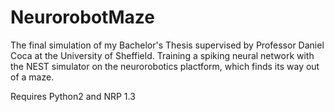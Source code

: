 # NeurorobotMaze

The final simulation of my Bachelor's Thesis supervised by Professor Daniel Coca at the University of Sheffield.
Training a spiking neural network with the NEST simulator on the neurorobotics plactform, which finds its way out of a maze.

Requires Python2 and NRP 1.3
